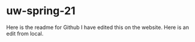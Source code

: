 # uw-spring-21

Here is the readme for Github
I have edited this on the website.
Here is an edit from local.
